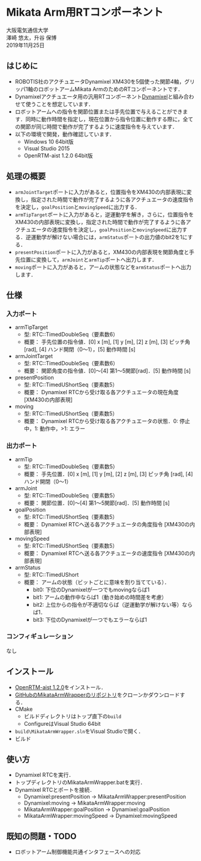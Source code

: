# Mikata Arm用RTコンポーネント

大阪電気通信大学  
澤崎 悠太，升谷 保博  
2019年11月25日

## はじめに

- ROBOTIS社のアクチュエータDynamixel XM430を5個使った関節4軸，グリッパ1軸のロボットアームMikata ArmのためのRTコンポーネントです．
- Dynamixelアクチュエータ用の汎用RTコンポーネント[Dynamixel](https://github.com/MasutaniLab/Dynamixel)と組み合わせて使うことを想定しています．
- ロボットアームへの指令を関節位置または手先位置で与えることができます．同時に動作時間を指定し，現在位置から指令位置に動作する際に，全ての関節が同じ時間で動作が完了するように速度指令を与えています．
- 以下の環境で開発，動作確認しています．
  - Windows 10 64bit版
  - Visual Studio 2015
  - OpenRTM-aist 1.2.0 64bit版

## 処理の概要

- `armJointTarget`ポートに入力があると，位置指令をXM430の内部表現に変換し，指定された時間で動作が完了するように各アクチュエータの速度指令を決定し，`goalPosition`と`movingSpeed`に出力する．
- `armTipTarget`ポートに入力があると，逆運動学を解き，さらに，位置指令をXM430の内部表現に変換し，指定された時間で動作が完了するように各アクチュエータの速度指令を決定し，`goalPosition`と`movingSpeed`に出力する．逆運動学が解けない場合には，`armStatus`ポートの出力値のbit2を1にする．
- `presentPosition`ポートに入力があると，XM430の内部表現を関節角度と手先位置に変換して，`armJoint`と`armTip`ポートへ出力します．
- `moving`ポートに入力があると，アームの状態などを`armStatus`ポートへ出力します．

## 仕様

### 入力ポート
- armTipTarget
  - 型: RTC::TimedDoubleSeq（要素数6）
  - 概要： 手先位置の指令値．[0] x [m], [1] y [m], [2] z [m], [3] ピッチ角 [rad], [4] ハンド開閉（0～1），[5] 動作時間 [s]
- armJointTarget
  - 型: RTC::TimedDoubleSeq（要素数6）
  - 概要： 関節角度の指令値．[0]～[4] 第1～5関節[rad]．[5] 動作時間 [s]
- presentPosition
  - 型: RTC::TimedUShortSeq（要素数5）
  - 概要： Dynamixel RTCから受け取る各アクチュエータの現在角度 [XM430の内部表現]
- moving
  - 型: RTC::TimedUShortSeq（要素数5）
  - 概要： Dynamixel RTCから受け取る各アクチュエータの状態．0: 停止中，1: 動作中，>1: エラー

### 出力ポート
- armTip
  - 型: RTC::TimedDoubleSeq（要素数5）
  - 概要： 手先位置．[0] x [m], [1] y [m], [2] z [m], [3] ピッチ角 [rad], [4] ハンド開閉（0～1）
- armJoint
  - 型: RTC::TimedDoubleSeq（要素数5）
  - 概要： 関節位置．[0]～[4] 第1～5関節[rad]．[5] 動作時間 [s]
- goalPosition
  - 型: RTC::TimedUShortSeq（要素数5）
  - 概要： Dynamixel RTCへ送る各アクチュエータの角度指令 [XM430の内部表現]
- movingSpeed
  - 型: RTC::TimedUShortSeq（要素数5）
  - 概要： Dynamixel RTCへ送る各アクチュエータの速度指令 [XM430の内部表現]
- armStatus
  - 型: RTC::TimedUShort
  - 概要： アームの状態（ビットごとに意味を割り当てている）．
    - bit0: 下位のDynamixelが一つでもmovingならば1
    - bit1: アームの動作中ならば1（動き始めの時間差を考慮）
    - bit2: 上位からの指令が不適切ならば（逆運動学が解けない等）ならば1．
    - bit3: 下位のDynamixelが一つでもエラーならば1

### コンフィギュレーション

なし

## インストール

- [OpenRTM-aist 1.2.0](https://www.openrtm.org/openrtm/ja/download/openrtm-aist-cpp/openrtm-aist-cpp_1_2_0_release)をインストール．
- [GitHubのMikataArmWrapperのリポジトリ](https://github.com/MasutaniLab/MikataArmWrapper)をクローンかダウンロードする．
- CMake
  - ビルドディレクトリはトップ直下の`build`
  - ConfigureはVisual Studio 64bit
- `build\MikataArmWrapper.sln`をVisual Studioで開く．
- ビルド

## 使い方

- Dynamixel RTCを実行．
- トップディレクトリのMikataArmWrapper.batを実行．
- Dynamixel RTCとポートを接続．
  - Dynamixel:presentPosition → MikataArmWrapper:presentPosition
  - Dynamixel:moving → MikataArmWrapper:moving
  - MikataArmWrapper:goalPosition → Dynamixel:goalPosition
  - MikataArmWrapper:movingSpeed → Dynamixel:movingSpeed

## 既知の問題・TODO

- ロボットアーム制御機能共通インタフェースへの対応